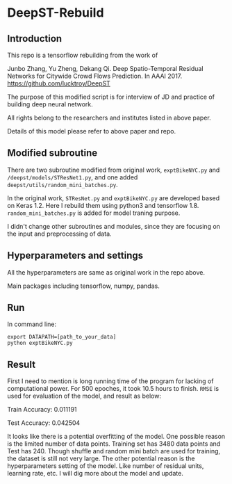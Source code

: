 # DeepST-Rebuild

## Introduction
This repo is a tensorflow rebuilding from the work of

Junbo Zhang, Yu Zheng, Dekang Qi. Deep Spatio-Temporal Residual Networks for Citywide Crowd Flows Prediction. In AAAI 2017.
https://github.com/lucktroy/DeepST

The purpose of this modified script is for interview of JD and practice of
building deep neural network.

All rights belong to the researchers and institutes listed in above paper.

Details of this model please refer to above paper and repo.

## Modified subroutine
There are two subroutine modified from original work, `exptBikeNYC.py` and
`/deepst/models/STResNet1.py`, and one added `deepst/utils/random_mini_batches.py`.

In the original work, `STResNet.py` and `exptBikeNYC.py` are developed based on
Keras 1.2. Here I rebuild them using python3 and tensorflow 1.8. `random_mini_batches.py` is added
for model traning purpose.

I didn't change other subroutines and modules, since they are focusing on the
input and preprocessing of data.

## Hyperparameters and settings
All the hyperparameters are same as original work in the repo above.

Main packages including tensorflow, numpy, pandas.

## Run
In command line:
```
export DATAPATH=[path_to_your_data]
python exptBikeNYC.py
```

## Result
First I need to mention is long running time of the program for lacking
of computational power. For 500 epoches, it took 10.5 hours to finish. `RMSE` is
used for evaluation of the model, and result as below:

Train Accuracy: 0.011191

Test Accuracy: 0.042504

It looks like there is a potential overfitting of the model. One possible reason
is the limited number of data points. Training set has 3480 data points and Test
has 240. Though shuffle and random mini batch are used for training, the dataset
is still not very large. The other potential reason is the hyperparameters setting
of the model. Like number of residual units, learning rate, etc. I will dig more
about the model and update.
